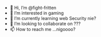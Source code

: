 - 👋 Hi, I’m @fight-fritten
- 👀 I’m interested in gaming
- 🌱 I’m currently learning web Security nie?
- 💞️ I’m looking to collaborate on ???
- 📫 How to reach me ...nigoooo?

<!---
fight-fritten/fight-fritten is a ✨ special ✨ repository because its `README.md` (this file) appears on your GitHub profile.
You can click the Preview link to take a look at your changes.
--->
